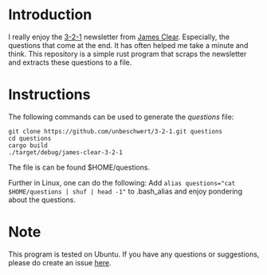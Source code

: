 # Introduction
I really enjoy the [3-2-1](https://jamesclear.com/3-2-1) newsletter from [James Clear](https://jamesclear.com/). Especially, the questions that come at the end. It has often helped me take a minute and think. This repository is a simple rust program that scraps the newsletter and extracts these questions to a file. 

# Instructions
The following commands can be used to generate the *questions* file:
```
git clone https://github.com/unbeschwert/3-2-1.git questions
cd questions 
cargo build
./target/debug/james-clear-3-2-1
```

The file is can be found $HOME/questions.

Further in Linux, one can do the following:
Add ```alias questions="cat $HOME/questions | shuf | head -1"``` to .bash_alias and enjoy pondering about the questions.

# Note
This program is tested on Ubuntu. If you have any questions or suggestions, please do create an issue [here](https://github.com/unbeschwert/3-2-1/issues).
